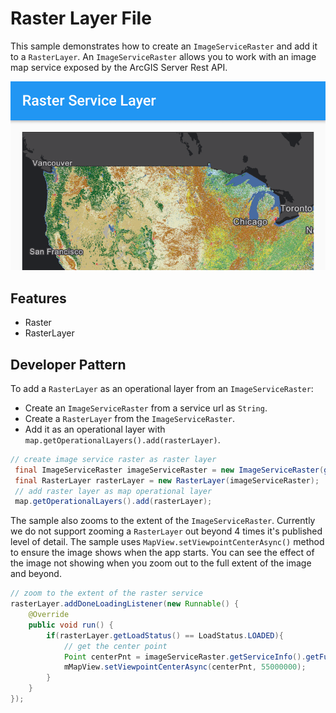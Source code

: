 # Raster Layer File
This sample demonstrates how to create an `ImageServiceRaster` and add it to a `RasterLayer`. An `ImageServiceRaster` allows you to work with an image map service exposed by the ArcGIS Server Rest API.

![](raster-layer-service.png)

## Features
- Raster
- RasterLayer

## Developer Pattern
To add a `RasterLayer` as an operational layer from an `ImageServiceRaster`:

- Create an `ImageServiceRaster` from a service url as `String`.
- Create a `RasterLayer` from the `ImageServiceRaster`.
- Add it as an operational layer with `map.getOperationalLayers().add(rasterLayer)`.

```java
// create image service raster as raster layer
 final ImageServiceRaster imageServiceRaster = new ImageServiceRaster(getResources().getString(R.string.image_service_url));
 final RasterLayer rasterLayer = new RasterLayer(imageServiceRaster);
 // add raster layer as map operational layer
 map.getOperationalLayers().add(rasterLayer);
```

The sample also zooms to the extent of the `ImageServiceRaster`.  Currently we do not support zooming a `RasterLayer` out beyond 4 times it's published level of detail. The sample uses `MapView.setViewpointCenterAsync()` method to ensure the image shows when the app starts. You can see the effect of the image not showing when you zoom out to the full extent of the image and beyond. 

```java
// zoom to the extent of the raster service
rasterLayer.addDoneLoadingListener(new Runnable() {
    @Override
    public void run() {
        if(rasterLayer.getLoadStatus() == LoadStatus.LOADED){
            // get the center point
            Point centerPnt = imageServiceRaster.getServiceInfo().getFullExtent().getCenter();
            mMapView.setViewpointCenterAsync(centerPnt, 55000000);
        }
    }
});
```